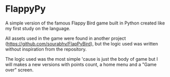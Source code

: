 # FlappyPy
A simple version of the famous Flappy Bird game built in Python created like my first study on the language.

All assets used in the game were found in another project (https://github.com/sourabhv/FlapPyBird), but the logic used 
was written without inspiration from the repository.

The logic used was the most simple 'cause is just the body of game but I will makes a new versions with points count, a home
menu and a "Game over" screen.
